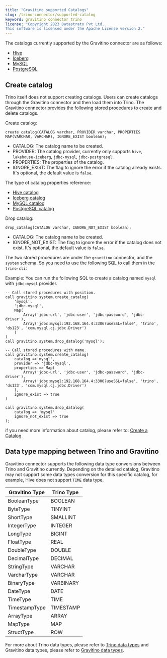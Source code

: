 ```yaml
---
title: "Gravitino supported Catalogs"
slug: /trino-connector/supported-catalog
keyword: gravitino connector trino
license: "Copyright 2023 Datastrato Pvt Ltd.
This software is licensed under the Apache License version 2."
---
```


The catalogs currently supported by the Gravitino connector are as follows:

- [Hive](catalog-hive.md)
- [Iceberg](catalog-iceberg.md)
- [MySQL](catalog-mysql.md)
- [PostgreSQL](catalog-postgresql.md)

## Create catalog

Trino itself does not support creating catalogs. 
Users can create catalogs through the Gravitino connector and then load them into Trino. 
The Gravitino connector provides the following stored procedures to create and delete catalogs.

Create catalog:

```text
create_catalog(CATALOG varchar, PROVIDER varchar, PROPERTIES MAP(VARCHAR, VARCHAR), IGNORE_EXIST boolean);
```

- CATALOG: The catalog name to be created.
- PROVIDER: The catalog provider, currently only supports `hive`, `lakehouse-iceberg`, `jdbc-mysql`, `jdbc-postgresql`.
- PROPERTIES: The properties of the catalog.
- IGNORE_EXIST: The flag to ignore the error if the catalog already exists. It's optional, the default value is `false`.

The type of catalog properties reference:
- [Hive catalog](../apache-hive-catalog.md#catalog-properties)
- [Iceberg catalog](../lakehouse-iceberg-catalog.md#catalog-properties)
- [MySQL catalog](../jdbc-mysql-catalog.md#catalog-properties)
- [PostgreSQL catalog](../jdbc-postgresql-catalog.md#catalog-properties)


Drop catalog:

```text
drop_catalog(CATALOG varchar, IGNORE_NOT_EXIST boolean);
```

- CATALOG: The catalog name to be created.
- IGNORE_NOT_EXIST: The flag to ignore the error if the catalog does not exist. It's optional, the default value is `false`.

The two stored procedures are under the `gravitino` connector, and the `system` schema.
So you need to use the following SQL to call them in the `trino-cli`:

Example:
You can run the following SQL to create a catalog named `mysql` with `jdbc-mysql` provider.

```text
-- Call stored procedures with position.
call gravitino.system.create_catalog(
    'mysql',
    'jdbc-mysql',
    Map(
        Array('jdbc-url', 'jdbc-user', 'jdbc-password', 'jdbc-driver'),
        Array('jdbc:mysql:192.168.164.4:3306?useSSL=false', 'trino', 'ds123', 'com.mysql.cj.jdbc.Driver')
    )
)
call gravitino.system.drop_datalog('mysql');

-- Call stored procedures with name.
call gravitino.system.create_catalog(
    catalog =>'mysql',
    provider => 'jdbc-mysql',
    properties => Map(
        Array('jdbc-url', 'jdbc-user', 'jdbc-password', 'jdbc-driver'),
        Array('jdbc:mysql:192.168.164.4:3306?useSSL=false', 'trino', 'ds123', 'com.mysql.cj.jdbc.Driver')
    ),
    ignore_exist => true
)

call gravitino.system.drop_datalog(
    catalog => 'mysql'
    ignore_not_exist => true
);
```

if you need more information about catalog, please refer to:
[Create a Catalog](../manage-metadata-using-gravitino.md#create-a-catalog).

## Data type mapping between Trino and Gravitino

Gravitino connector supports the following data type conversions between Trino and Gravitino currently. Depending on the detailed catalog, Gravitino may not support some data types conversion for this specific catalog, for example,
Hive does not support `TIME` data type.

| Gravitino Type | Trino Type |
|----------------|------------|
| BooleanType    | BOOLEAN    |
| ByteType       | TINYINT    |
| ShortType      | SMALLINT   |
| IntegerType    | INTEGER    |
| LongType       | BIGINT     |
| FloatType      | REAL       |
| DoubleType     | DOUBLE     |
| DecimalType    | DECIMAL    |
| StringType     | VARCHAR    |
| VarcharType    | VARCHAR    |
| BinaryType     | VARBINARY  |
| DateType       | DATE       |
| TimeType       | TIME       |
| TimestampType  | TIMESTAMP  |
| ArrayType      | ARRAY      |
| MapType        | MAP        |
| StructType     | ROW        |

For more about Trino data types, please refer to [Trino data types](https://trino.io/docs/current/language/types.html) and Gravitino data types, please refer to [Gravitino data types](../manage-metadata-using-gravitino.md#gravitino-table-column-type).
